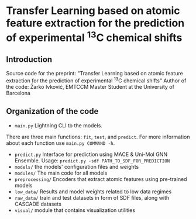 # Transfer Learning based on atomic feature extraction for the prediction of experimental <sup>13</sup>C chemical shifts

## Introduction
Source code for the preprint: "Transfer Learning based on atomic feature extraction for the prediction of experimental <sup>13</sup>C chemical shifts"
Author of the code: Žarko Ivković, EMTCCM Master Student at the University of Barcelona


## Organization of the code
* `main.py` Lightning CLI to the models.

There are three main functions: `fit`, `test`, and `predict`. For more information about each function use `main.py COMMAND -h`.
* `predict.py` Interface for prediction using MACE & Uni-Mol GNN Ensemble. Usage: `predict.py -sdf PATH_TO_SDF_FOR_PREDICTION`
* `models/` the models' configuration files and weights
* `modules/` The main code for all models
* `preprocessing/` Encoders that extract atomic features using pre-trained models
* `low_data/` Results and model weights related to low data regimes
* `raw_data/` train and test datasets in form of SDF files, along with CASCADE datasets
* `visual/` module that contains visualization utilities
